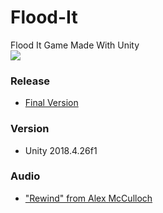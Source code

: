 # Flood-It
 Flood It Game Made With Unity 
 <br>
 ![](https://media4.giphy.com/media/uvnAiHXMXRG9lqVjRB/giphy.gif)
 
### Release
- [Final Version](https://github.com/etopuz/Flood-It/releases/tag/Final)

### Version
- Unity 2018.4.26f1

### Audio
- ["Rewind" from Alex McCulloch](https://opengameart.org/content/rewind)
